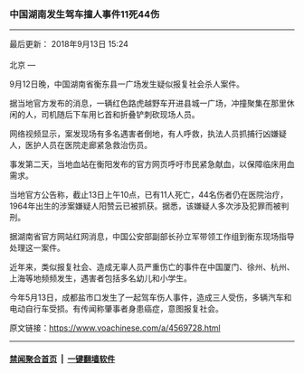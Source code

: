 ### 中国湖南发生驾车撞人事件11死44伤
------------------------

<div class="published">
 <span class="date" title="中国时间">
  <time datetime="2018-09-13T15:24:00+08:00">
   最后更新： 2018年9月13日 15:24
  </time>
 </span>
</div>
<br/>
<div class="wsw">
 <span class="dateline">
  北京 —
 </span>
 <p>
  9月12日晚，中国湖南省衡东县一广场发生疑似报复社会杀人案件。
 </p>
 <p>
  据当地官方发布的消息，一辆红色路虎越野车开进县城一广场，冲撞聚集在那里休闲的人，司机随后下车用匕首和折叠铲刺砍现场人员。
 </p>
 <p>
  网络视频显示，案发现场有多名遇害者倒地，有人呼救，执法人员抓捕行凶嫌疑人，医护人员在医院走廊紧急救治伤员。
 </p>
 <div class="wsw__embed">
 </div>
 <p>
  事发第二天，当地血站在衡阳发布的官方网页呼吁市民紧急献血，以保障临床用血需求。
 </p>
 <p>
  当地官方公告称，截止13日上午10点，已有11人死亡，44名伤者仍在医院治疗，1964年出生的涉案嫌疑人阳赞云已被抓获。据悉，该嫌疑人多次涉及犯罪而被判刑。
 </p>
 <p>
  据湖南省官方网站红网消息，中国公安部副部长孙立军带领工作组到衡东现场指导处理这一案件。
 </p>
 <p>
  近年来，类似报复社会、造成无辜人员严重伤亡的事件在中国厦门、徐州、杭州、上海等地频频发生，遇害者包括多名幼儿和小学生。
 </p>
 <p>
  今年5月13日，成都盐市口发生了一起驾车伤人事件，造成三人受伤，多辆汽车和电动自行车受损。有传闻称肇事者身患癌症，意图报复社会。
 </p>
</div>

原文链接：https://www.voachinese.com/a/4569728.html


------------------------
#### [禁闻聚合首页](https://github.com/gfw-breaker/banned-news/blob/master/README.md) &nbsp;|&nbsp;  [一键翻墙软件](https://github.com/gfw-breaker/nogfw/blob/master/README.md)